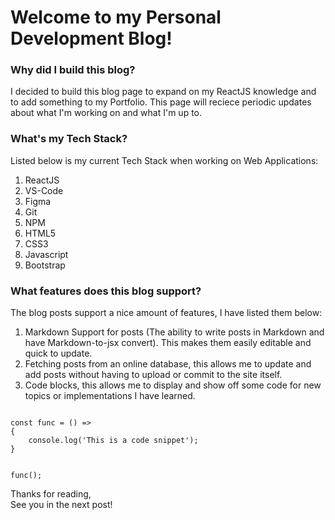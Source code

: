 # Welcome to my Personal Development Blog!

### Why did I build this blog?
I decided to build this blog page to expand on my ReactJS knowledge and to add something to my Portfolio. This page will reciece periodic updates 
about what I'm working on and what I'm up to. 

### What's my Tech Stack?
Listed below is my current Tech Stack when working on Web Applications:
1. ReactJS
2. VS-Code
3. Figma
4. Git
5. NPM
6. HTML5
7. CSS3
8. Javascript
9. Bootstrap

### What features does this blog support?
The blog posts support a nice amount of features, I have listed them below:
1. Markdown Support for posts (The ability to write posts in Markdown and have Markdown-to-jsx convert). This makes them easily editable and quick to update.
2. Fetching posts from an online database, this allows me to update and add posts without having to upload or commit to the site itself.
3. Code blocks, this allows me to display and show off some code for new topics or implementations I have learned. 

<Code language='javascript'>
const func = () => 
{
    console.log('This is a code snippet');
}

func();
</Code>

Thanks for reading,  
See you in the next post!